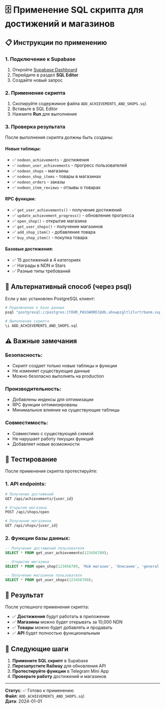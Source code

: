 # 🗄️ Применение SQL скрипта для достижений и магазинов

## 📋 Инструкции по применению

### 1. Подключение к Supabase
1. Откройте [Supabase Dashboard](https://supabase.com/dashboard/project/ahxwpzgltlzlvrtrbanm)
2. Перейдите в раздел **SQL Editor**
3. Создайте новый запрос

### 2. Применение скрипта
1. Скопируйте содержимое файла `ADD_ACHIEVEMENTS_AND_SHOPS.sql`
2. Вставьте в SQL Editor
3. Нажмите **Run** для выполнения

### 3. Проверка результата
После выполнения скрипта должны быть созданы:

#### Новые таблицы:
- ✅ `nodeon_achievements` - достижения
- ✅ `nodeon_user_achievements` - прогресс пользователей
- ✅ `nodeon_shops` - магазины
- ✅ `nodeon_shop_items` - товары в магазинах
- ✅ `nodeon_orders` - заказы
- ✅ `nodeon_item_reviews` - отзывы о товарах

#### RPC функции:
- ✅ `get_user_achievements()` - получение достижений
- ✅ `update_achievement_progress()` - обновление прогресса
- ✅ `open_shop()` - открытие магазина
- ✅ `get_user_shops()` - получение магазинов
- ✅ `add_shop_item()` - добавление товара
- ✅ `buy_shop_item()` - покупка товара

#### Базовые достижения:
- ✅ 15 достижений в 4 категориях
- ✅ Награды в NDN и Stars
- ✅ Разные типы требований

## 🔧 Альтернативный способ (через psql)

Если у вас установлен PostgreSQL клиент:

```bash
# Подключение к базе данных
psql "postgresql://postgres:[YOUR_PASSWORD]@db.ahxwpzgltlzlvrtrbanm.supabase.co:5432/postgres"

# Выполнение скрипта
\i ADD_ACHIEVEMENTS_AND_SHOPS.sql
```

## ⚠️ Важные замечания

### Безопасность:
- Скрипт создает только новые таблицы и функции
- Не изменяет существующие данные
- Можно безопасно выполнять на production

### Производительность:
- Добавлены индексы для оптимизации
- RPC функции оптимизированы
- Минимальное влияние на существующие таблицы

### Совместимость:
- Совместимо с существующей схемой
- Не нарушает работу текущих функций
- Добавляет новые возможности

## 🧪 Тестирование

После применения скрипта протестируйте:

### 1. API endpoints:
```bash
# Получение достижений
GET /api/achievements/{user_id}

# Открытие магазина
POST /api/shops/open

# Получение магазинов
GET /api/shops/{user_id}
```

### 2. Функции базы данных:
```sql
-- Получение достижений пользователя
SELECT * FROM get_user_achievements(123456789);

-- Открытие магазина
SELECT * FROM open_shop(123456789, 'Мой магазин', 'Описание', 'general');

-- Получение магазинов пользователя
SELECT * FROM get_user_shops(123456789);
```

## 🎯 Результат

После успешного применения скрипта:

- ✅ **Достижения** будут работать в приложении
- ✅ **Магазины** можно будет открывать за 10,000 NDN
- ✅ **Товары** можно будет добавлять и продавать
- ✅ **API** будет полностью функциональным

## 🚀 Следующие шаги

1. **Примените SQL скрипт** в Supabase
2. **Перезапустите Railway** для обновления API
3. **Протестируйте функции** в Telegram Mini App
4. **Проверьте работу** достижений и магазинов

---

**Статус**: ✅ Готово к применению  
**Файл**: `ADD_ACHIEVEMENTS_AND_SHOPS.sql`  
**Дата**: 2024-01-01

